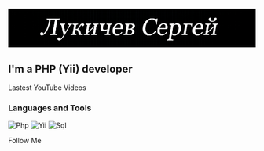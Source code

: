 ![Header](https://github.com/LukichevSergey/LukichevSergey/blob/main/assets/ready.PNG)

## I'm a PHP (Yii) developer

Lastest YouTube Videos

### Languages and Tools
![Php](https://img.shields.io/badge/-PHP-090909?style=for-the-badge&logo=php&47C5FB)
![Yii](https://img.shields.io/badge/-YII-090909?style=for-the-badge&logo=yii&47C5FB)
![Sql](https://img.shields.io/badge/-Sql-090909?style=for-the-badge&logo=mysql&47C5FB)

Follow Me